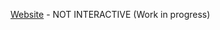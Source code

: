 [Website](https://rawcdn.githack.com/jkhounsombath/EECS647FinalProj/dc7e656e245354b86575c898ae40fd52fcc14c3a/Final%20Project/index.html) - NOT INTERACTIVE (Work in progress)
